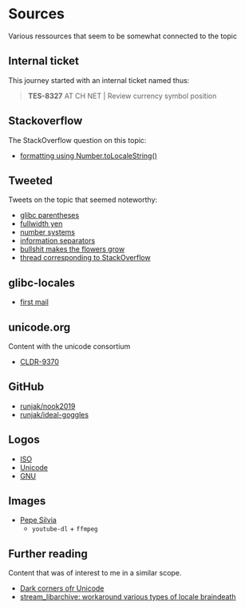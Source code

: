 # Sources

Various ressources that seem to be somewhat connected to the topic

## Internal ticket

This journey started with an internal ticket named thus:

> **TES-8327** AT CH NET | Review currency symbol position

## Stackoverflow

The StackOverflow question on this topic:

- [formatting using Number.toLocaleString()](https://stackoverflow.com/questions/56057751/differences-in-currency-formatting-using-number-tolocalestring)

## Tweeted

Tweets on the topic that seemed noteworthy:

- [glibc parentheses](https://twitter.com/sicarius/status/1165417884853702656)
- [fullwidth yen](https://twitter.com/sicarius/status/1165397158138458112)
- [number systems](https://twitter.com/sicarius/status/1165177053722886144)
- [information separators](https://twitter.com/sicarius/status/1163861539486609408)
- [bullshit makes the flowers grow](https://twitter.com/sicarius/status/1135641577072812032)
- [thread corresponding to StackOverflow](https://twitter.com/sicarius/status/1128912795981033472)

## glibc-locales

- [first mail](https://sourceware.org/ml/libc-locales/2019-q2/msg00050.html)

## unicode.org

Content with the unicode consortium

- [CLDR-9370](https://unicode-org.atlassian.net/browse/CLDR-9370)

## GitHub

- [runjak/nook2019](https://github.com/runjak/nook2019)
- [runjak/ideal-goggles](https://github.com/runjak/ideal-goggles)

## Logos

- [ISO](<https://en.wikipedia.org/wiki/File:ISO_Logo_(Red_square).svg>)
- [Unicode](https://en.wikipedia.org/wiki/File:Unicode_logo.svg)
- [GNU](https://en.wikipedia.org/wiki/File:Heckert_GNU_white.svg)

## Images

- [Pepe Silvia](https://www.youtube.com/watch?v=_nTpsv9PNqo)
  - `youtube-dl` + `ffmpeg`

## Further reading

Content that was of interest to me in a similar scope.

- [Dark corners ofr Unicode](https://eev.ee/blog/2015/09/12/dark-corners-of-unicode/)
- [stream_libarchive: workaround various types of locale braindeath](https://github.com/mpv-player/mpv/commit/1e70e82baa9193f6f027338b0fab0f5078971fbe)

